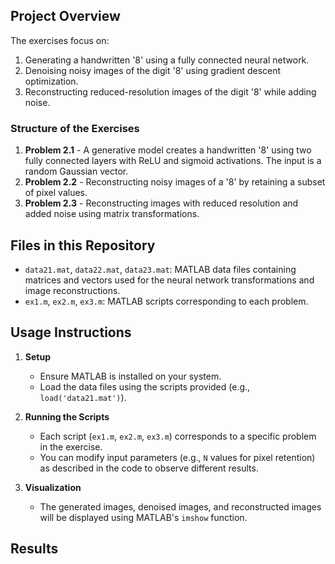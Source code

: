 ## Project Overview

The exercises focus on:
1. Generating a handwritten '8' using a fully connected neural network.
2. Denoising noisy images of the digit '8' using gradient descent optimization.
3. Reconstructing reduced-resolution images of the digit '8' while adding noise.

### Structure of the Exercises

1. **Problem 2.1** - A generative model creates a handwritten '8' using two fully connected layers with ReLU and sigmoid activations. The input is a random Gaussian vector.
2. **Problem 2.2** - Reconstructing noisy images of a '8' by retaining a subset of pixel values.
3. **Problem 2.3** - Reconstructing images with reduced resolution and added noise using matrix transformations.

## Files in this Repository

- `data21.mat`, `data22.mat`, `data23.mat`: MATLAB data files containing matrices and vectors used for the neural network transformations and image reconstructions.
- `ex1.m`, `ex2.m`, `ex3.m`: MATLAB scripts corresponding to each problem.

## Usage Instructions

1. **Setup**
   - Ensure MATLAB is installed on your system.
   - Load the data files using the scripts provided (e.g., `load('data21.mat')`).

2. **Running the Scripts**
   - Each script (`ex1.m`, `ex2.m`, `ex3.m`) corresponds to a specific problem in the exercise.
   - You can modify input parameters (e.g., `N` values for pixel retention) as described in the code to observe different results.

3. **Visualization**
   - The generated images, denoised images, and reconstructed images will be displayed using MATLAB's `imshow` function.


## Results
